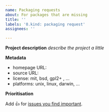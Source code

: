 ```yaml
---
name: Packaging requests
about: For packages that are missing
title: ''
labels: '0.kind: packaging request'
assignees: ''

---
```


**Project description**
_describe the project a little_

**Metadata**

* homepage URL:
* source URL:
* license: mit, bsd, gpl2+ , ...
* platforms: unix, linux, darwin, ...

**Prioritisation**

Add :+1: for [issues you find important](https://github.com/NixOS/nixpkgs/issues?q=is%3Aissue+is%3Aopen+sort%3Areactions-%2B1-desc).
